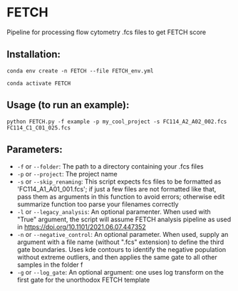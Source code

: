 # FETCH
Pipeline for processing flow cytometry .fcs files to get FETCH score

## Installation: 
`conda env create -n FETCH --file FETCH_env.yml`

`conda activate FETCH`

## Usage (to run an example):
`python FETCH.py -f example -p my_cool_project -s FC114_A2_A02_002.fcs FC114_C1_C01_025.fcs`

## Parameters:

- `-f` or `--folder`: The path to a directory containing your .fcs files
- `-p` or `--project`: The project name
- `-s` or `--skip_renaming`: This script expects fcs files to be formatted as 'FC114_A1_A01_001.fcs'; if just a few files are not formatted like that, pass them as arguments in this function to avoid errors; otherwise edit summarize function too parse your filenames correctly
- `-l` or `--legacy_analysis`: An optional paramenter. When used with "True" argument, the script will assume FETCH analysis pipeline as used in https://doi.org/10.1101/2021.06.07.447352
- `-n` or `--negative_control`: An optional parameter. When used, supply an argument with a file name (without ".fcs" extension) to define the third gate boundaries. Uses kde contours to identify the negative population without extreme outliers, and then applies the same gate to all other samples in the folder f  
- `-g` or `--log_gate`: An optional argument: one uses log transform on the first gate for the unorthodox FETCH template
